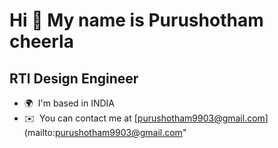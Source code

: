 Hi 👋 My name is Purushotham cheerla
================================
RTl Design Engineer
-------------------------

*   🌍  I'm based in INDIA
*   ✉️  You can contact me at [purushotham9903@gmail.com](mailto:purushotham9903@gmail.com"
                    
         
